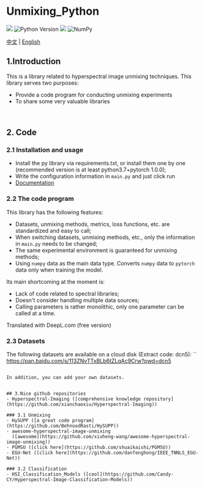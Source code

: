 # Unmixing_Python

![](https://img.shields.io/badge/language-python-brightgreen)
![Python Version](https://img.shields.io/badge/Python-%E2%89%A5%203.7-blue.svg?logo=python)
![](https://img.shields.io/badge/PyTorch-%E2%89%A5%201.0.0-red.svg?logo=pytorch)
![NumPy](https://img.shields.io/badge/NumPy-%E2%89%A5%201.21.5-orange.svg?logo=numpy)

[中文](readme.md) | [English](readme.en.md)

## 1.Introduction
This is a library related to hyperspectral image unmixing techniques. This library serves two purposes:
- Provide a code program for conducting unmixing experiments
- To share some very valuable libraries
<br>

## 2. Code

### 2.1 Installation and usage

- Install the py library via requirements.txt, or install them one by one (recommended version is at least python3.7+pytorch 1.0.0);
- Write the configuration information in `main.py` and just click run
- [Documentation](_docs/unmixing_python_api.pyi)

### 2.2 The code program

This library has the following features:
- Datasets, unmixing methods, metrics, loss functions, etc. are standardized and easy to call;
- When switching datasets, unmixing methods, etc., only the information in `main.py` needs to be changed;
- The same experimental environment is guaranteed for unmixing methods;
- Using `numpy` data as the main data type. Converts `numpy` data to `pytorch` data only when training the model.

Its main shortcoming at the moment is:
- Lack of code related to spectral libraries;
- Doesn't consider handling multiple data sources;
- Calling parameters is rather monolithic, only one parameter can be called at a time.

Translated with DeepL.com (free version)

### 2.3 Datasets

The following datasets are available on a cloud disk (Extract code: dcn5):
``
https://pan.baidu.com/s/113ZNvTTxBLb6tZLqAc9Crw?pwd=dcn5
```

In addition, you can add your own datasets.


## 3.Nice github repositories
- Hyperspectral-Imaging ([comprehensive knowledge repository](https://github.com/xianchaoxiu/Hyperspectral-Imaging))

### 3.1 Unmixing
- HySUPP ([a great code program](https://github.com/BehnoodRasti/HySUPP))
- awesome-hyperspectral-image-unmixing
  ([awesome](https://github.com/xiuheng-wang/awesome-hyperspectral-image-unmixing))
- PGMSU ([click here](https://github.com/shuaikaishi/PGMSU))
- EGU-Net ([click here](https://github.com/danfenghong/IEEE_TNNLS_EGU-Net))

### 3.2 Classification
- HSI_Classification_Models ([cool](https://github.com/Candy-CY/Hyperspectral-Image-Classification-Models))